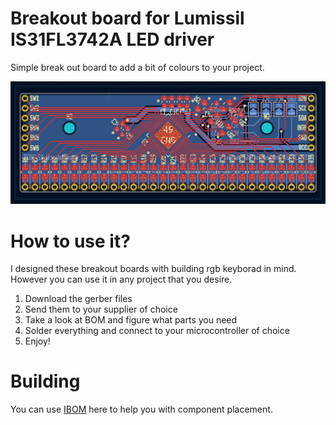 # Breakout board for Lumissil IS31FL3742A LED driver
Simple break out board to add a bit of colours to your project.

<img src="https://github.com/nonszalancki/Lumissil_IS31FL3742A_breakout/blob/main/img/KiCad_layer_view.png">

# How to use it?
I designed these breakout boards with building rgb keyborad in mind. However you can use it in any project that you desire.
1. Download the gerber files
2. Send them to your supplier of choice
3. Take a look at BOM and figure what parts you need
4. Solder everything and connect to your microcontroller of choice
5. Enjoy! 

# Building
You can use <a href="https://www.w3schools.com/](https://github.com/nonszalancki/Lumissil_IS31FL3742A_breakout">IBOM</a> here to help you with component placement.
